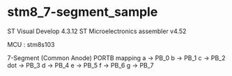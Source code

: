 # stm8_7-segment_sample

ST Visual Develop 4.3.12
ST Microelectronics assembler v4.52

MCU : stm8s103

7-Segment  (Common Anode)
PORTB mapping
  a   ->  PB_0
  b   ->  PB_1
  c   ->  PB_2
  dot ->  PB_3
  d   ->  PB_4
  e   ->  PB_5
  f   ->  PB_6
  g   ->  PB_7



